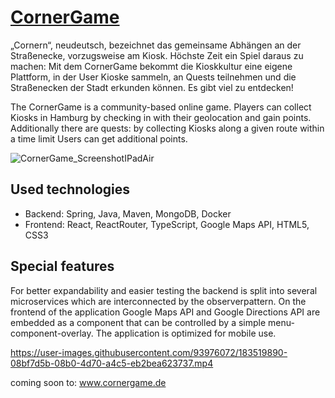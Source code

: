 # [CornerGame](https://www.cornergame.herokuapp.com)

„Cornern“, neudeutsch, bezeichnet das gemeinsame Abhängen an der Straßenecke, vorzugsweise am Kiosk. Höchste Zeit ein Spiel daraus zu machen: Mit dem CornerGame bekommt die Kioskkultur eine eigene Plattform, in der User Kioske sammeln, an Quests teilnehmen und die Straßenecken der Stadt erkunden können. Es gibt viel zu entdecken!

The CornerGame is a community-based online game. Players can collect Kiosks in Hamburg by checking in with their geolocation and gain points. Additionally there are quests: by collecting Kiosks along a given route within a time limit Users can get additional points.

![CornerGame_ScreenshotIPadAir](https://user-images.githubusercontent.com/93976072/183520483-532e4822-a730-446c-bf5e-46570de3797f.png)

## Used technologies
* Backend: Spring, Java, Maven, MongoDB, Docker
* Frontend: React, ReactRouter, TypeScript, Google Maps API, HTML5, CSS3

## Special features
For better expandability and easier testing the backend is split into several microservices which are interconnected by the observerpattern. On the frontend of the application Google Maps API and Google Directions API are embedded as a component that can be controlled by a simple menu-component-overlay. The application is optimized for mobile use.

https://user-images.githubusercontent.com/93976072/183519890-08bf7d5b-08b0-4d70-a4c5-eb2bea623737.mp4

coming soon to: www.cornergame.de
